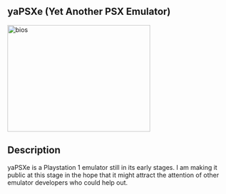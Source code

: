 ## yaPSXe (Yet Another PSX Emulator)

<img src="http://img547.imageshack.us/img547/7241/scph101.jpg" width="320" height="240" alt="bios" title="scph-101 boot" align="center" />

## Description

yaPSXe is a Playstation 1 emulator still in its early stages. I am making it public at this stage in the hope that it might attract the attention of other emulator developers who could help out.
